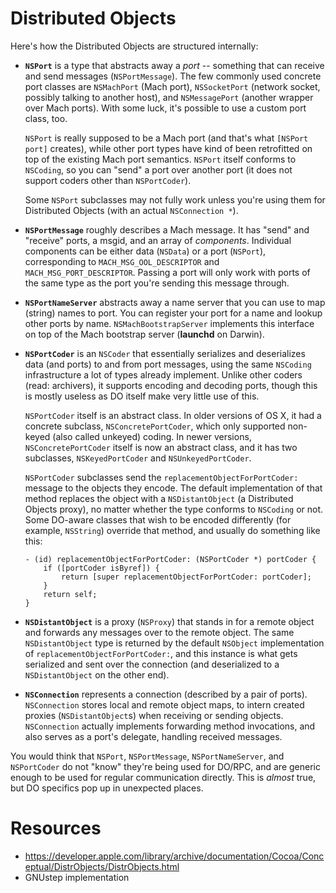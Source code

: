 # Distributed Objects

Here's how the Distributed Objects are structured internally:

* **`NSPort`** is a type that abstracts away a *port* -- something that can
  receive and send messages (`NSPortMessage`). The few commonly used concrete
  port classes are `NSMachPort` (Mach port), `NSSocketPort` (network socket,
  possibly talking to another host), and `NSMessagePort` (another wrapper over
  Mach ports). With some luck, it's possible to use a custom port class, too.
  
  `NSPort` is really supposed to be a Mach port (and that's what `[NSPort port]`
  creates), while other port types have kind of been retrofitted on top of the
  existing Mach port semantics. `NSPort` itself conforms to `NSCoding`, so you
  can "send" a port over another port (it does not support coders other than
  `NSPortCoder`).
  
  Some `NSPort` subclasses may not fully work unless you're using them for
  Distributed Objects (with an actual `NSConnection *`).

* **`NSPortMessage`** roughly describes a Mach message. It has "send" and
  "receive" ports, a msgid, and an array of *components*. Individual components
  can be either data (`NSData`) or a port (`NSPort`), corresponding to
  `MACH_MSG_OOL_DESCRIPTOR` and `MACH_MSG_PORT_DESCRIPTOR`. Passing a port will
  only work with ports of the same type as the port you're sending this message
  through.

* **`NSPortNameServer`** abstracts away a name server that you can use to map
  (string) names to port. You can register your port for a name and lookup other
  ports by name. `NSMachBootstrapServer` implements this interface on top of the
  Mach bootstrap server (**launchd** on Darwin).

* **`NSPortCoder`** is an `NSCoder` that essentially serializes and deserializes
  data (and ports) to and from port messages, using the same `NSCoding`
  infrastructure a lot of types already implement. Unlike other coders (read:
  archivers), it supports encoding and decoding ports, though this is mostly
  useless as DO itself make very little use of this.
  
  `NSPortCoder` itself is an abstract class. In older versions of OS X, it had a
  concrete subclass, `NSConcretePortCoder`, which only supported non-keyed (also
  called unkeyed) coding. In newer versions, `NSConcretePortCoder` itself is now
  an abstract class, and it has two subclasses, `NSKeyedPortCoder` and
  `NSUnkeyedPortCoder`.
  
  `NSPortCoder` subclasses send the `replacementObjectForPortCoder:` message to
  the objects they encode. The default implementation of that method replaces
  the object with a `NSDistantObject` (a Distributed Objects proxy), no matter
  whether the type conforms to `NSCoding` or not. Some DO-aware classes that
  wish to be encoded differently (for example, `NSString`) override that method,
  and usually do something like this:
  
  ```objc
  - (id) replacementObjectForPortCoder: (NSPortCoder *) portCoder {
      if ([portCoder isByref]) {
          return [super replacementObjectForPortCoder: portCoder];
      }
      return self;
  }
  ```

* **`NSDistantObject`** is a proxy (`NSProxy`) that stands in for a remote
  object and forwards any messages over to the remote object. The same
  `NSDistantObject` type is returned by the default `NSObject` implementation of
  `replacementObjectForPortCoder:`, and this instance is what gets serialized
  and sent over the connection (and deserialized to a `NSDistantObject` on the
  other end).

* **`NSConnection`** represents a connection (described by a pair of ports).
  `NSConnection` stores local and remote object maps, to intern created proxies
  (`NSDistantObject`s) when receiving or sending objects. `NSConnection`
  actually implements forwarding method invocations, and also serves as a port's
  delegate, handling received messages.

You would think that `NSPort`, `NSPortMessage`, `NSPortNameServer`, and
`NSPortCoder` do not "know" they're being used for DO/RPC, and are generic
enough to be used for regular communication directly. This is *almost* true, but
DO specifics pop up in unexpected places.

# Resources

*  https://developer.apple.com/library/archive/documentation/Cocoa/Conceptual/DistrObjects/DistrObjects.html
*  GNUstep implementation
